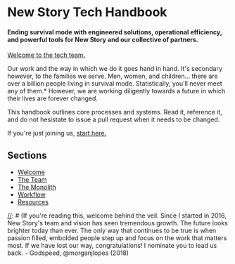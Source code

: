 # New Story Tech Handbook
#### Ending survival mode with engineered solutions, operational efficiency, and powerful tools for New Story and our collective of partners.

[Welcome to the tech team.]

Our work and the way in which we do it goes hand in hand. It's secondary however, to the families we serve. Men, women, and children... there are over a billion people living in survival mode. Statistically, you'll never meet any of them.* However, we are working diligently towards a future in which their lives are forever changed.

This handbook outlines core processes and systems. Read it, reference it, and do not hesistate to issue a pull request when it needs to be changed. 

If you're just joining us, [start here.]

## Sections

* [Welcome](/welcome.md)
* [The Team](/tech-team.md)
* [The Monolith](/the-monolith.md)
* [Workflow](/workflow.md)
* [Resources](/resources.md)

[//]: # (These are reference links used in the body of this note and get stripped out when the markdown processor does its job.)
   [Welcome to the tech team.]: </welcome.md>
   [Start Here.]: </welcome.md>
   [We solve problems.]: <#we-solve-problems>
   [We ask questions.]: <#we-ask-questions>
   [We balance tradeoffs.]: <#we-balance-tradeoffs>
   [We educate others.]: <#we-educate-others>
   [We exist to serve.]: <#we-exist-to-serve>
    
[//]: # (If you're reading this, welcome behind the veil. Since I started in 2016, New Story's team and vision has seen tremendous growth. The future looks brighter today than ever. The only way that continues to be true is when passion filled, embolded people step up and focus on the work that matters most. If we have lost our way, congratulations! I nominate you to lead us back. - Godspeed, @morganjlopes (2018)
